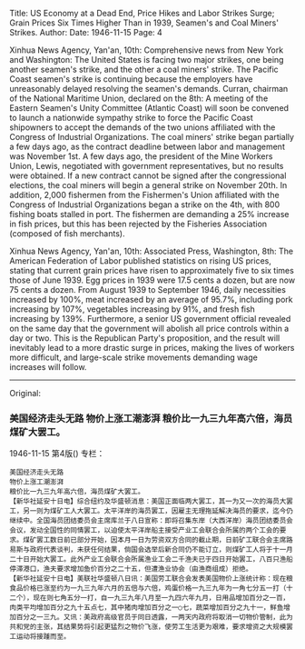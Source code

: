 Title: US Economy at a Dead End, Price Hikes and Labor Strikes Surge; Grain Prices Six Times Higher Than in 1939, Seamen's and Coal Miners' Strikes.
Author:
Date: 1946-11-15
Page: 4

Xinhua News Agency, Yan'an, 10th: Comprehensive news from New York and Washington: The United States is facing two major strikes, one being another seamen's strike, and the other a coal miners' strike. The Pacific Coast seamen's strike is continuing because the employers have unreasonably delayed resolving the seamen's demands. Curran, chairman of the National Maritime Union, declared on the 8th: A meeting of the Eastern Seamen's Unity Committee (Atlantic Coast) will soon be convened to launch a nationwide sympathy strike to force the Pacific Coast shipowners to accept the demands of the two unions affiliated with the Congress of Industrial Organizations. The coal miners' strike began partially a few days ago, as the contract deadline between labor and management was November 1st. A few days ago, the president of the Mine Workers Union, Lewis, negotiated with government representatives, but no results were obtained. If a new contract cannot be signed after the congressional elections, the coal miners will begin a general strike on November 20th. In addition, 2,000 fishermen from the Fishermen's Union affiliated with the Congress of Industrial Organizations began a strike on the 4th, with 800 fishing boats stalled in port. The fishermen are demanding a 25% increase in fish prices, but this has been rejected by the Fisheries Association (composed of fish merchants).

Xinhua News Agency, Yan'an, 10th: Associated Press, Washington, 8th: The American Federation of Labor published statistics on rising US prices, stating that current grain prices have risen to approximately five to six times those of June 1939. Egg prices in 1939 were 17.5 cents a dozen, but are now 75 cents a dozen. From August 1939 to September 1946, daily necessities increased by 100%, meat increased by an average of 95.7%, including pork increasing by 107%, vegetables increasing by 91%, and fresh fish increasing by 139%. Furthermore, a senior US government official revealed on the same day that the government will abolish all price controls within a day or two. This is the Republican Party's proposition, and the result will inevitably lead to a more drastic surge in prices, making the lives of workers more difficult, and large-scale strike movements demanding wage increases will follow.



<hr /> 

Original: 


### 美国经济走头无路  物价上涨工潮澎湃  粮价比一九三九年高六倍，海员煤矿大罢工。

1946-11-15
第4版()
专栏：

    美国经济走头无路
    物价上涨工潮澎湃
    粮价比一九三九年高六倍，海员煤矿大罢工。
    【新华社延安十日电】综合纽约及华盛顿消息：美国正面临两大罢工，其一为又一次的海员大罢工，另一则为煤矿工人大罢工。太平洋岸的海员罢工，因雇主无理拖延解决海员的要求，迄今仍继续中。全国海员团结委员会主席库兰于八日宣称：即将召集东岸（大西洋岸）海员团结委员会会议，发动全国性的同情罢工，以迫使太平洋岸船主接受产业工会联合会所属的两个工会的要求。煤矿罢工数日前已部分开始，因本月一日为劳资双方合同的截止期，日前矿工联合会主席路易斯与政府代表谈判，未获任何结果，倘国会选举后新合同仍不能订立，则煤矿工人将于十一月二十日开始大罢工。此外产业工会联合会所属渔业工会二千渔夫已于四日开始罢工，八百只渔船停滞港口，渔夫要求增加鱼价百分之二十五，但遭渔业协会（由渔商组成）拒绝。
    【新华社延安十日电】美联社华盛顿八日讯：美国劳工联合会发表美国物价上涨统计称：现在粮食品价格已涨至约为一九三九年六月的五倍与六倍，鸡蛋价格一九三九年为一角七分五一打（十二个），现在则七角五分一打，自一九三九年八月至一九四六年九月，日用品增加百分之一百，肉类平均增加百分之九十五点七，其中猪肉增加百分之一○七，蔬菜增加百分之九十一，鲜鱼增加百分之一三九。又讯：美政府高级官员于同日透露，一两天内政府将取消一切物价管制，此为共和党的主张，其结果势将引起更猛烈之物价飞涨，使劳工生活更为艰难，要求增资之大规模罢工运动将接踵而至。
